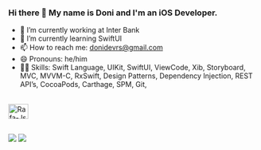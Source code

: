 ### Hi there 👋 My name is Doni and I'm an iOS Developer.

- 🔭 I’m currently working at Inter Bank 
- 🌱 I’m currently learning SwiftUI 
- 📫 How to reach me: donidevrs@gmail.com
- 😄 Pronouns: he/him
- 👨‍💻 Skills: Swift Language, UIKit, SwiftUI, ViewCode, Xib, Storyboard, MVC, MVVM-C, RxSwift, Design Patterns, Dependency Injection, REST API’s, CocoaPods, Carthage, SPM, Git,

 <div style="display: inline_block"><br>
  <img align="center" alt="Rafa-Js" height="30" width="40" src="https://cdn.jsdelivr.net/gh/devicons/devicon/icons/swift/swift-original.svg">
</div>

##

<div> 
  <a href="https://www.linkedin.com/in/doni-ramos-0a2b4b21a/" target="_blank"><img src="https://img.shields.io/badge/-LinkedIn-%230077B5?style=for-the-badge&logo=linkedin&logoColor=white" target="_blank"></a> 
  <a href = "mailto:donidevrs@gmail.com"><img src="https://img.shields.io/badge/Gmail-D14836?style=for-the-badge&logo=gmail&logoColor=white" target="_blank"></a>
</div>


